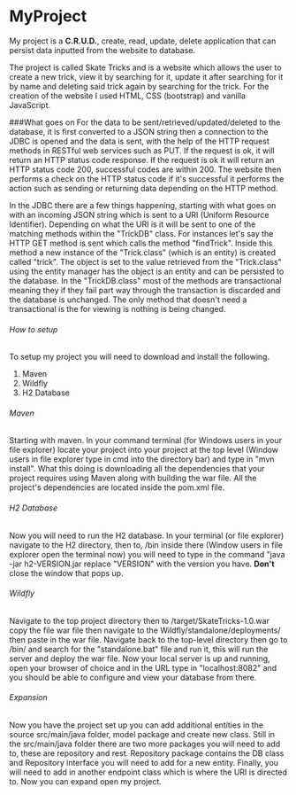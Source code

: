 # MyProject

My project is a **C.R.U.D.**, create, read, update, delete application
that can persist data inputted from the website to database. 

The project is called Skate Tricks and is a website which
allows the user to create a new trick, view it by searching for it, update it
after searching for it by name and deleting said trick again by searching for
the trick. For the creation of the website I used HTML, CSS (bootstrap) and vanilla
JavaScript. 

###What goes on
For the data to be sent/retrieved/updated/deleted to the
database, it is first converted to a JSON string then a connection to the JDBC
is opened and the data is sent, with the help of the HTTP request methods in RESTful
web services such as PUT. If the request is ok, it will return an HTTP status
code response. If the request is ok it will return an HTTP status code 200,
successful codes are within 200. The website then performs a check on the HTTP
status code if it's successful it performs the action such as sending or
returning data depending on the HTTP method. 

In the JDBC there are a few things happening, starting with
what goes on with an incoming JSON string which is sent to a URI (Uniform
Resource Identifier). Depending on what the URI is it will be sent to one of
the matching methods within the "TrickDB" class. For instances let's
say the HTTP GET method is sent which calls the method "findTrick". Inside
this method a new instance of the "Trick.class" (which is an entity) is
created called "trick". The object is set to the value retrieved from
the "Trick.class" using the entity manager has the object is an
entity and can be persisted to the database. In the "TrickDB.class"
most of the methods are transactional meaning they if they fail part way through
the transaction is discarded and the database is unchanged. The only method
that doesn't need a transactional is the for viewing is nothing is being
changed. 


###### How to setup

To setup my project you will need to download and install
the following. 
1. Maven
2. Wildfly
3. H2 Database      


###### Maven
Starting with maven. In your command terminal (for Windows
users in your file explorer) locate your project into your project at the top
level (Window users in file explorer type in cmd into the directory bar) and type
in "mvn install". What this doing is downloading all the dependencies
that your project requires using Maven along with building the war file. All
the project's dependencies are located inside the pom.xml file. 


###### H2 Database
Now you will need to run the H2 database. In your terminal (or
file explorer) navigate to the H2 directory, then to, /bin inside there (Window
users in file explorer open the terminal now) you will need to type in the command
"java -jar h2-VERSION.jar replace "VERSION" with the version you
have. **Don't** close the window that pops up. 


###### Wildfly
Navigate to the top project directory then to /target/SkateTricks-1.0.war
copy the file war file then navigate to the Wildfly/standalone/deployments/
then paste in the war file. Navigate back to the top-level directory then go to
/bin/ and search for the "standalone.bat" file and run it, this will
run the server and deploy the war file. Now your local server is up and
running, open your browser of choice and in the URL type in "localhost:8082"
and you should be able to configure and view your database from there.


###### Expansion  
Now you have the project set up you can add additional entities
in the source src/main/java folder, model package and create new class. Still
in the src/main/java folder there are two more packages you will need to add to,
these are repository and rest. Repository package contains the DB class and
Repository interface you will need to add for a new entity. Finally, you will
need to add in another endpoint class which is where the URI is directed to. Now
you can expand open my project.
